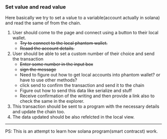### Set value and read value


Here basically we try to set a value to a variable(account actually in solana) and read the same of from the chain.

1. User should come to the page and connect using a button to their local wallet.
    - ~~Try to connect to the local phantom wallet.~~
    - ~~Reaad the account details.~~
2. User should be able to set a custom number of their choice and send the transaction
    - ~~Enter some number in the input box~~
    - ~~sign the message~~
    - Need to figure out how to get local accounts into phantom wallet? or have to use other methods?
    - click send to confirm the transaction and send it to the chain
    - Figure out how to send this data like serialize and stuff
    - Receive confirmation of the writing and then provide a link also to check the same in the explorer.
3. This transaction should be sent to a program with the necessary details and update the chain too.
4. The data updated should be also refelcted in the local view.

---
PS: This is an attempt to learn how solana program(smart contracst) work. 